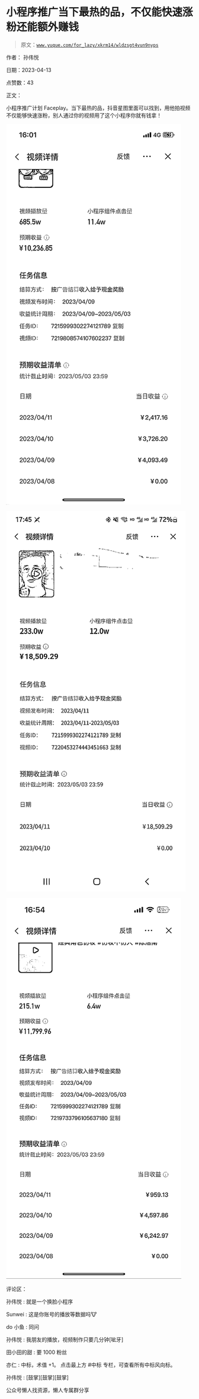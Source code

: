 # 小程序推广当下最热的品，不仅能快速涨粉还能额外赚钱

> 原文：[`www.yuque.com/for_lazy/xkrm14/wldzsgt4vun9nyps`](https://www.yuque.com/for_lazy/xkrm14/wldzsgt4vun9nyps)



作者： 孙伟悦



日期：2023-04-13



点赞数：43

<ne-card data-card-name="hr" data-card-type="block" id="NMwW9" data-event-boundary="card">

正文：



小程序推广计划 Faceplay。当下最热的品，抖音星图里面可以找到，用他拍视频不仅能够快速涨粉，别人通过你的视频用了这个小程序你就有钱拿！



<ne-card data-card-name="image" data-card-type="inline" id="HUBUH" data-event-boundary="card">![](img/5eeead3c872b119360d91f30c11fa830.png)</ne-card>



<ne-card data-card-name="image" data-card-type="inline" id="eWBRh" data-event-boundary="card">![](img/c955776a8797c65c32bef1477a555e77.png)</ne-card>



<ne-card data-card-name="image" data-card-type="inline" id="peYmM" data-event-boundary="card">![](img/6713ce368cebacfbde488e2619e7717a.png)</ne-card>

<ne-card data-card-name="hr" data-card-type="block" id="pkN0N" data-event-boundary="card">

评论区：



孙伟悦 : 就是一个换脸小程序



Sunwei : 这是你账号的播放等数据吗🐮



do 小鱼 : 同问



孙伟悦 : 我朋友的播放，视频制作只要几分钟[呲牙]



田小田的甜 : 要 1000 粉丝



亦仁 : 中标，术值 +1。 点击最上方 #中标 专栏，可查看所有中标风向标。



孙伟悦 : [鼓掌][鼓掌][鼓掌]

<ne-card data-card-name="hr" data-card-type="block" id="B1NXQ" data-event-boundary="card">

公众号懒人找资源，懒人专属群分享

</ne-card></ne-card></ne-card>